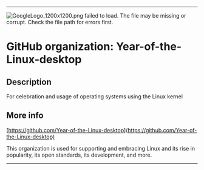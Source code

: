 
***

![GoogleLogo_1200x1200.png failed to load. The file may be missing or corrupt. Check the file path for errors first.](/AdditionalInfo/1/Year-of-the-Linux-desktop/GoogleLogo_1200x1200.png)

# GitHub organization: Year-of-the-Linux-desktop

## Description

For celebration and usage of operating systems using the Linux kernel

## More info

[https://github.com/Year-of-the-Linux-desktop](https://github.com/Year-of-the-Linux-desktop)

This organization is used for supporting and embracing Linux and its rise in popularity, its open standards, its development, and more.

***
